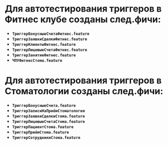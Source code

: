 # Для автотестирования триггеров в Фитнес клубе созданы след.фичи:
- **`ТриггерБонусныеСчетаФитнес.feature`**
- **`ТриггерЗаявкиСделкиФитнес.feature`**
- **`ТриггерКлиентыФитнес.feature`**
- **`ТриггерЛицевыеСчетаФитнес.feature`**
- **`ТриггерЗанятиеФитнес.feature`**
- **`ЧПУФитнесСтома.feature`**

# Для автотестирования триггеров в Стоматологии созданы след.фичи:
- **`ТриггерБонусныеСчета.feature`**
- **`ТриггерЗаписиНаПриёмСтоматология`**
- **`ТриггерЗаявкиСделкиСтома.feature`**
- **`ТриггерЛицевыеСчетаСтома.feature`**
- **`ТриггерПациентСтома.feature`**
- **`ТриггерПриёмСтома.feature`**
- **`ТриггерСотрудникиСтома.feature`**

